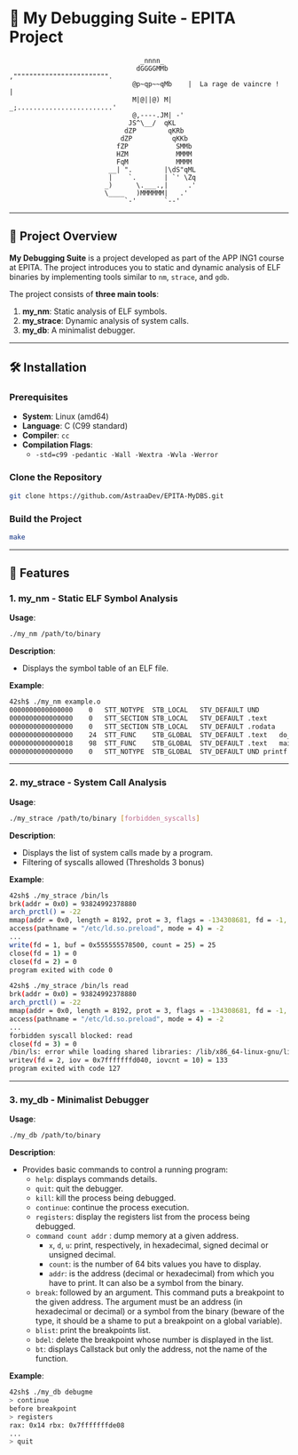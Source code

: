 # 🚀 My Debugging Suite - EPITA Project
```
                                 _nnnn_                      
                                dGGGGMMb     ,"""""""""""""""""""""""".
                               @p~qp~~qMb    |  La rage de vaincre !  |
                               M|@||@) M|   _;........................'
                               @,----.JM| -'
                              JS^\__/  qKL
                             dZP        qKRb
                            dZP          qKKb
                           fZP            SMMb
                           HZM            MMMM
                           FqM            MMMM
                         __| ".        |\dS"qML
                         |    `.       | `' \Zq
                        _)      \.___.,|     .'
                        \____   )MMMMMM|   .'
                             `-'       `--'
```

---

## 📖 Project Overview

**My Debugging Suite** is a project developed as part of the APP ING1 course at EPITA. The project introduces you to static and dynamic analysis of ELF binaries by implementing tools similar to `nm`, `strace`, and `gdb`.

The project consists of **three main tools**:
1. **my_nm**: Static analysis of ELF symbols.
2. **my_strace**: Dynamic analysis of system calls.
3. **my_db**: A minimalist debugger.

---

## 🛠️ Installation

### Prerequisites

- **System**: Linux (amd64)
- **Language**: C (C99 standard)
- **Compiler**: `cc`
- **Compilation Flags**:
    - `-std=c99 -pedantic -Wall -Wextra -Wvla -Werror`

### Clone the Repository

```bash
git clone https://github.com/AstraaDev/EPITA-MyDBS.git
```

### Build the Project

```bash
make
```

---

## 🚀 Features

### 1. **my_nm** - Static ELF Symbol Analysis
**Usage**:
```bash
./my_nm /path/to/binary
```
**Description**:
- Displays the symbol table of an ELF file.

**Example**:
```bash
42sh$ ./my_nm example.o
0000000000000000	0	STT_NOTYPE	STB_LOCAL	STV_DEFAULT	UND
0000000000000000	0	STT_SECTION	STB_LOCAL	STV_DEFAULT	.text
0000000000000000	0	STT_SECTION	STB_LOCAL	STV_DEFAULT	.rodata
0000000000000000	24	STT_FUNC	STB_GLOBAL	STV_DEFAULT	.text	do_calc
0000000000000018	98	STT_FUNC	STB_GLOBAL	STV_DEFAULT	.text	main
0000000000000000	0	STT_NOTYPE	STB_GLOBAL	STV_DEFAULT	UND	printf
```

---

### 2. **my_strace** - System Call Analysis
**Usage**:
```bash
./my_strace /path/to/binary [forbidden_syscalls]
```
**Description**:
- Displays the list of system calls made by a program.
- Filtering of syscalls allowed (Thresholds 3 bonus)

**Example**:
```bash
42sh$ ./my_strace /bin/ls
brk(addr = 0x0) = 93824992378880
arch_prctl() = -22
mmap(addr = 0x0, length = 8192, prot = 3, flags = -134308681, fd = -1, offset = 0) = 140737353854976
access(pathname = "/etc/ld.so.preload", mode = 4) = -2
...
write(fd = 1, buf = 0x555555578500, count = 25) = 25
close(fd = 1) = 0
close(fd = 2) = 0
program exited with code 0
```
```bash
42sh$ ./my_strace /bin/ls read
brk(addr = 0x0) = 93824992378880
arch_prctl() = -22
mmap(addr = 0x0, length = 8192, prot = 3, flags = -134308681, fd = -1, offset = 0) = 140737353854976
access(pathname = "/etc/ld.so.preload", mode = 4) = -2
...
forbidden syscall blocked: read
close(fd = 3) = 0
/bin/ls: error while loading shared libraries: /lib/x86_64-linux-gnu/libselinux.so.1: cannot read file data: Operation not permitted
writev(fd = 2, iov = 0x7fffffffd040, iovcnt = 10) = 133
program exited with code 127
```

---

### 3. **my_db** - Minimalist Debugger
**Usage**:
```bash
./my_db /path/to/binary
```
**Description**:
- Provides basic commands to control a running program:
    - `help`: displays commands details.
    - `quit`: quit the debugger.
    - `kill`: kill the process being debugged.
    - `continue`: continue the process execution.
    - `registers`: display the registers list from the process being debugged.
    - `command count addr` : dump memory at a given address.
      - `x`, `d`, `u`: print, respectively, in hexadecimal, signed decimal or unsigned decimal.
      - `count`: is the number of 64 bits values you have to display.
      - `addr`: is the address (decimal or hexadecimal) from which you have to print. It can also be a symbol from the binary.
    - `break`: followed by an argument. This command puts a breakpoint to the given address. The argument must be an address (in hexadecimal or decimal) or a symbol from the binary (beware of the type, it should be a shame to put a breakpoint on a global variable).
    - `blist`: print the breakpoints list.
    - `bdel`: delete the breakpoint whose number is displayed in the list.
    - `bt`: displays Callstack but only the address, not the name of the function.

**Example**:
```bash
42sh$ ./my_db debugme
> continue
before breakpoint
> registers
rax: 0x14 rbx: 0x7fffffffde08
...
> quit
```
